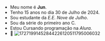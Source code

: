 - Meu nome é **Jun**.
- Tenho 15 anos no dia 30 de Julho de 2024.
- Sou estudante da *E.E. Nove de Julho*.
- Sou da série do primeiro ano C.
- Estou Cursando programação na _Alura_.
- 💜
  ![17271991452844226120511795006032](https://github.com/user-attachments/assets/5ad07838-4b09-43f1-8858-caf6271e078e)

